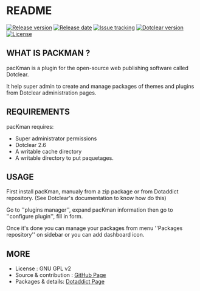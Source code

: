 # README

[![Release version](https://img.shields.io/github/v/release/JcDenis/pacKman)](https://github.com/JcDenis/pacKman/releases)
[![Release date](https://img.shields.io/github/release-date/JcDenis/pacKman)](https://github.com/JcDenis/pacKman/releases)
[![Issue tracking](https://img.shields.io/github/issues/JcDenis/pacKman)](https://github.com/JcDenis/pacKman/issues)
[![Dotclear version](https://img.shields.io/badge/dotclear-v2.19-blue.svg)](https://fr.dotclear.org/download)
[![License](https://img.shields.io/badge/license-GPL%20v2-blue.svg)](https://github.com/JcDenis/pacKman/blob/master/LICENSE)

## WHAT IS PACKMAN ?

pacKman is a plugin for the open-source 
web publishing software called Dotclear.

It help super admin to create and manage packages of
themes and plugins from Dotclear administration pages.

## REQUIREMENTS

 pacKman requires: 

  * Super administrator permissions
  * Dotclear 2.6 
  * A writable cache directory 
  * A writable directory to put paquetages.

## USAGE

First install pacKman, manualy from a zip package or from 
Dotaddict repository. (See Dotclear's documentation to know how do this)

Go to ''plugins manager'', expand pacKman information then 
go to ''configure plugin'', fill in form.

Once it's done you can manage your packages from menu 
''Packages repository'' on sidebar or you can add dashboard icon.

## MORE

 * License : GNU GPL v2
 * Source & contribution : [GitHub Page](https://github.com/JcDenis/pacKman)
 * Packages & details:  [Dotaddict Page](https://plugins.dotaddict.org/dc2/details/pacKman)